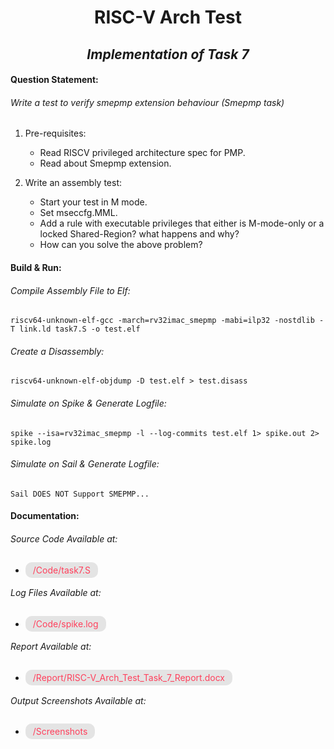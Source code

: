 # <center> RISC-V Arch Test </center>

## *<center> Implementation of Task 7 </center>*

#### Question Statement:

###### *Write a test to verify smepmp extension behaviour (Smepmp task)*

1. Pre-requisites:
	- Read RISCV privileged architecture spec for PMP.
	- Read about Smepmp extension.

2. Write an assembly test:
	- Start your test in M mode. 
	- Set mseccfg.MML.
	-  Add a rule with executable privileges that either is M-mode-only or a locked Shared-Region? what happens and why?
	- How can you solve the above problem?

#### Build & Run:

###### *Compile Assembly File to Elf:*

```shell
riscv64-unknown-elf-gcc -march=rv32imac_smepmp -mabi=ilp32 -nostdlib -T link.ld task7.S -o test.elf
```
###### *Create a Disassembly:*

```shell
riscv64-unknown-elf-objdump -D test.elf > test.disass
```

###### *Simulate on Spike & Generate Logfile:*

```shell
spike --isa=rv32imac_smepmp -l --log-commits test.elf 1> spike.out 2> spike.log
```

###### *Simulate on Sail & Generate Logfile:*

```shell
Sail DOES NOT Support SMEPMP...
```

#### Documentation:

###### *Source Code Available at:*
-	<span style = 
			"color: rgb(255, 64, 92);
			background: rgb(228, 228, 228);
			padding: 4px 12px;
			border-radius: 10px"
		> /Code/task7.S
	</span>

###### *Log Files Available at:*
-	<span style = 
			"color: rgb(255, 64, 92);
			background: rgb(228, 228, 228);
			padding: 4px 12px;
			border-radius: 10px"
		> /Code/spike.log
	</span>

###### *Report Available at:*
-	<span style = 
			"color: rgb(255, 64, 92);
			background: rgb(228, 228, 228);
			padding: 4px 12px;
			border-radius: 10px"
		> /Report/RISC-V_Arch_Test_Task_7_Report.docx
	</span>

###### *Output Screenshots Available at:*
-	<span style = 
			"color: rgb(255, 64, 92);
			background: rgb(228, 228, 228);
			padding: 4px 12px;
			border-radius: 10px"
		> /Screenshots
	</span>
